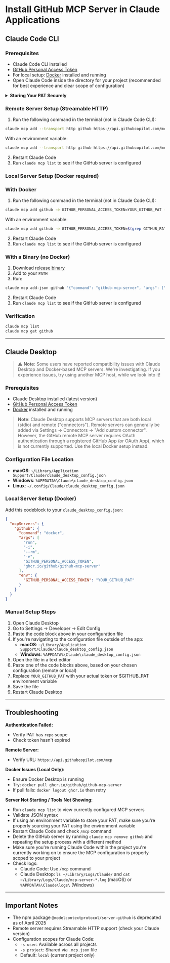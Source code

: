 # Install GitHub MCP Server in Claude Applications

## Claude Code CLI

### Prerequisites
- Claude Code CLI installed
- [GitHub Personal Access Token](https://github.com/settings/personal-access-tokens/new)
- For local setup: [Docker](https://www.docker.com/) installed and running
- Open Claude Code inside the directory for your project (recommended for best experience and clear scope of configuration)

<details>
<summary><b>Storing Your PAT Securely</b></summary>
<br>

For security, avoid hardcoding your token. One common approach:

1. Store your token in `.env` file
```
GITHUB_PAT=your_token_here
```

2. Add to .gitignore
```bash
echo -e ".env\n.mcp.json" >> .gitignore
```

</details>

### Remote Server Setup (Streamable HTTP)

1. Run the following command in the terminal (not in Claude Code CLI):
```bash
claude mcp add --transport http github https://api.githubcopilot.com/mcp -H "Authorization: Bearer YOUR_GITHUB_PAT"
```

With an environment variable:
```bash
claude mcp add --transport http github https://api.githubcopilot.com/mcp -H "Authorization: Bearer $(grep GITHUB_PAT .env | cut -d '=' -f2)"
```
2. Restart Claude Code
3. Run `claude mcp list` to see if the GitHub server is configured

### Local Server Setup (Docker required)

### With Docker
1. Run the following command in the terminal (not in Claude Code CLI):
```bash
claude mcp add github -e GITHUB_PERSONAL_ACCESS_TOKEN=YOUR_GITHUB_PAT -- docker run -i --rm -e GITHUB_PERSONAL_ACCESS_TOKEN ghcr.io/github/github-mcp-server
```

With an environment variable:
```bash
claude mcp add github -e GITHUB_PERSONAL_ACCESS_TOKEN=$(grep GITHUB_PAT .env | cut -d '=' -f2) -- docker run -i --rm -e GITHUB_PERSONAL_ACCESS_TOKEN ghcr.io/github/github-mcp-server
```
2. Restart Claude Code
3. Run `claude mcp list` to see if the GitHub server is configured

### With a Binary (no Docker)

1. Download [release binary](https://github.com/github/github-mcp-server/releases)
2. Add to your `PATH`
3. Run:
```bash
claude mcp add-json github '{"command": "github-mcp-server", "args": ["stdio"], "env": {"GITHUB_PERSONAL_ACCESS_TOKEN": "YOUR_GITHUB_PAT"}}'
```
2. Restart Claude Code
3. Run `claude mcp list` to see if the GitHub server is configured

### Verification
```bash
claude mcp list
claude mcp get github
```

---

## Claude Desktop

> ⚠️ **Note**: Some users have reported compatibility issues with Claude Desktop and Docker-based MCP servers. We're investigating. If you experience issues, try using another MCP host, while we look into it!

### Prerequisites
- Claude Desktop installed (latest version)
- [GitHub Personal Access Token](https://github.com/settings/personal-access-tokens/new)
- [Docker](https://www.docker.com/) installed and running

> **Note**: Claude Desktop supports MCP servers that are both local (stdio) and remote ("connectors"). Remote servers can generally be added via Settings → Connectors → "Add custom connector". However, the GitHub remote MCP server requires OAuth authentication through a registered GitHub App (or OAuth App), which is not currently supported. Use the local Docker setup instead.

### Configuration File Location
- **macOS**: `~/Library/Application Support/Claude/claude_desktop_config.json`
- **Windows**: `%APPDATA%\Claude\claude_desktop_config.json`
- **Linux**: `~/.config/Claude/claude_desktop_config.json`

### Local Server Setup (Docker)

Add this codeblock to your `claude_desktop_config.json`:

```json
{
  "mcpServers": {
    "github": {
      "command": "docker",
      "args": [
        "run",
        "-i",
        "--rm",
        "-e",
        "GITHUB_PERSONAL_ACCESS_TOKEN",
        "ghcr.io/github/github-mcp-server"
      ],
      "env": {
        "GITHUB_PERSONAL_ACCESS_TOKEN": "YOUR_GITHUB_PAT"
      }
    }
  }
}
```

### Manual Setup Steps
1. Open Claude Desktop
2. Go to Settings → Developer → Edit Config
3. Paste the code block above in your configuration file
4. If you're navigating to the configuration file outside of the app:
   - **macOS**: `~/Library/Application Support/Claude/claude_desktop_config.json`
   - **Windows**: `%APPDATA%\Claude\claude_desktop_config.json`
5. Open the file in a text editor
6. Paste one of the code blocks above, based on your chosen configuration (remote or local)
7. Replace `YOUR_GITHUB_PAT` with your actual token or $GITHUB_PAT environment variable
8. Save the file
9. Restart Claude Desktop

---

## Troubleshooting

**Authentication Failed:**
- Verify PAT has `repo` scope
- Check token hasn't expired

**Remote Server:**
- Verify URL: `https://api.githubcopilot.com/mcp`

**Docker Issues (Local Only):**
- Ensure Docker Desktop is running
- Try: `docker pull ghcr.io/github/github-mcp-server`
- If pull fails: `docker logout ghcr.io` then retry

**Server Not Starting / Tools Not Showing:**
- Run `claude mcp list` to view currently configured MCP servers
- Validate JSON syntax
- If using an environment variable to store your PAT, make sure you're properly sourcing your PAT using the environment variable
- Restart Claude Code and check `/mcp` command
- Delete the GitHub server by running `claude mcp remove github` and repeating the setup process with a different method
- Make sure you're running Claude Code within the project you're currently working on to ensure the MCP configuration is properly scoped to your project
- Check logs:
  - Claude Code: Use `/mcp` command
  - Claude Desktop: `ls ~/Library/Logs/Claude/` and `cat ~/Library/Logs/Claude/mcp-server-*.log` (macOS) or `%APPDATA%\Claude\logs\` (Windows)

---

## Important Notes

- The npm package `@modelcontextprotocol/server-github` is deprecated as of April 2025
- Remote server requires Streamable HTTP support (check your Claude version)
- Configuration scopes for Claude Code:
  - `-s user`: Available across all projects
  - `-s project`: Shared via `.mcp.json` file
  - Default: `local` (current project only)
